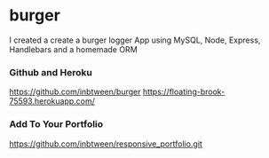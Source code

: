 # burger

I created a create a burger logger App using MySQL, Node, Express, Handlebars and a homemade ORM

### Github and Heroku

https://github.com/inbtween/burger
https://floating-brook-75593.herokuapp.com/

### Add To Your Portfolio

https://github.com/inbtween/responsive_portfolio.git
